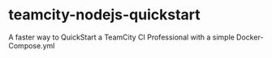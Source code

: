 # teamcity-nodejs-quickstart
A faster way to QuickStart a TeamCity CI Professional with a simple Docker-Compose.yml
